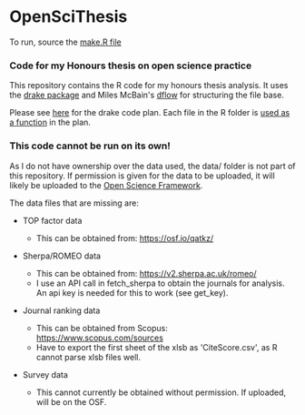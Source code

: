 # OpenSciThesis

To run, source the [make.R file](make.R)

### Code for my Honours thesis on open science practice

This repository contains the R code for my honours thesis analysis. It uses the [drake package](https://github.com/ropensci/drake) and Miles McBain's [dflow](https://github.com/MilesMcBain/dflow) for structuring the file base.

Please see [here](R/plan.R) for the drake code plan. Each file in the R folder is [used as a function](https://books.ropensci.org/drake/scripts.html#function-oriented-workflows) in the plan.

### This code cannot be run on its own!
As I do not have ownership over the data used, the data/ folder is not part of this repository. If permission is given for the data to be uploaded, it will likely be uploaded to the [Open Science Framework](https://osf.io/cxus9/).

The data files that are missing are:

- TOP factor data
  - This can be obtained from: https://osf.io/qatkz/
- Sherpa/ROMEO data
  - This can be obtained from: https://v2.sherpa.ac.uk/romeo/
  - I use an API call  in fetch_sherpa to obtain the journals for analysis. An api key is needed for this to work (see get_key).
- Journal ranking data
  - This can be obtained from Scopus: https://www.scopus.com/sources
  - Have to export the first sheet of the xlsb as 'CiteScore.csv', as R cannot parse xlsb files well.

- Survey data
  - This cannot currently be obtained without permission. If uploaded, will be on the OSF.
